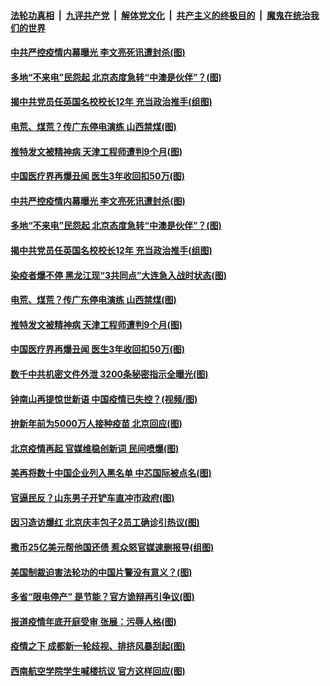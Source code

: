 ####  [法轮功真相](../../../../basic/blob/master/README.md?t=12211432) &nbsp;|&nbsp; [九评共产党](../../../../9ping.md/blob/master/README.md?t=12211432) &nbsp;|&nbsp; [解体党文化](../../../../jtdwh.md/blob/master/README.md?t=12211432)  &nbsp;|&nbsp; [共产主义的终极目的](../../../../gczydzjmd.md/blob/master/README.md?t=12211432) &nbsp;|&nbsp; [魔鬼在统治我们的世界](../../../../mgztzwmdsj.md/blob/master/README.md?t=12211432) 

#### [中共严控疫情内幕曝光 李文亮死讯遭封杀(图)](../pages/p1/956535.md?t=12211432) 

#### [多地“不来电”民怨起 北京态度急转“中澳是伙伴”？(图)](../pages/p1/956501.md?t=12211432) 

#### [揭中共党员任英国名校校长12年 充当政治推手(组图)](../pages/p1/956506.md?t=12211432) 

#### [电荒、煤荒？传广东停电演练 山西禁煤(图)](../pages/p1/956457.md?t=12211432) 

#### [推特发文被精神病 天津工程师遭判9个月(图)](../pages/p1/956479.md?t=12211432) 

#### [中国医疗界再爆丑闻 医生3年收回扣50万(图)](../pages/p1/956439.md?t=12211432) 

#### [中共严控疫情内幕曝光 李文亮死讯遭封杀(图)](../pages/p1/956535.md?t=12211432) 

#### [多地“不来电”民怨起 北京态度急转“中澳是伙伴”？(图)](../pages/p1/956501.md?t=12211432) 

#### [揭中共党员任英国名校校长12年 充当政治推手(组图)](../pages/p1/956506.md?t=12211432) 

#### [染疫者爆不停 黑龙江现“3共同点”大连急入战时状态(图)](../pages/p1/956493.md?t=12211432) 

#### [电荒、煤荒？传广东停电演练 山西禁煤(图)](../pages/p1/956457.md?t=12211432) 

#### [推特发文被精神病 天津工程师遭判9个月(图)](../pages/p1/956479.md?t=12211432) 

#### [中国医疗界再爆丑闻 医生3年收回扣50万(图)](../pages/p1/956439.md?t=12211432) 

#### [数千中共机密文件外泄 3200条秘密指示全曝光(图)](../pages/p1/956425.md?t=12211432) 

#### [钟南山再提惊世新语 中国疫情已失控？(视频/图)](../pages/p1/956413.md?t=12211432) 

#### [拚新年前为5000万人接种疫苗 北京回应(图)](../pages/p1/956430.md?t=12211432) 

#### [北京疫情再起 官媒维稳创新词 民间喷爆(图)](../pages/p1/956420.md?t=12211432) 

#### [美再将数十中国企业列入黑名单 中芯国际被点名(图)](../pages/p1/956321.md?t=12211432) 

#### [官逼民反？山东男子开铲车直冲市政府(图)](../pages/p1/956389.md?t=12211432) 

#### [因习造访爆红 北京庆丰包子2员工确诊引热议(图)](../pages/p1/956368.md?t=12211432) 

#### [撒币25亿美元帮他国还债 惹众怒官媒速删报导(组图)](../pages/p1/956365.md?t=12211432) 

#### [美国制裁迫害法轮功的中国片警没有意义？(图)](../pages/p1/956324.md?t=12211432) 

#### [多省“限电停产” 是节能？官方诡辩再引争议(图)](../pages/p1/956229.md?t=12211432) 

#### [报道疫情年底开庭受审 张展：污辱人格(图)](../pages/p1/956280.md?t=12211432) 

#### [疫情之下 成都新一轮歧视、排挤风暴刮起(图)](../pages/p1/956265.md?t=12211432) 

#### [西南航空学院学生喊楼抗议 官方这样回应(图)](../pages/p1/956290.md?t=12211432) 


